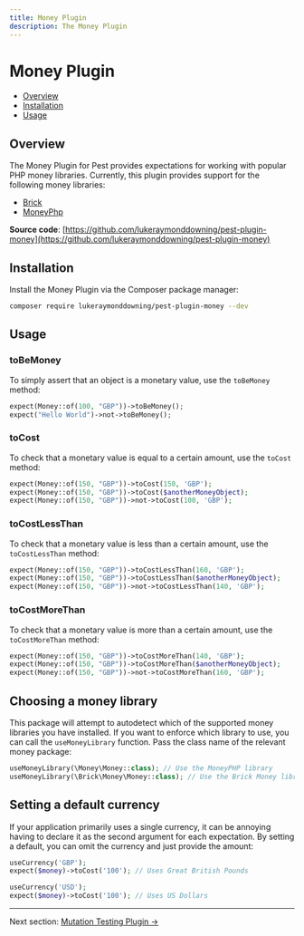 ```yaml
---
title: Money Plugin
description: The Money Plugin
---
```


# Money Plugin

- [Overview](#overview)
- [Installation](#installation)
- [Usage](#usage)

<a name="overview"></a>
## Overview

The Money Plugin for Pest provides expectations for working with popular PHP money libraries. Currently, this plugin
provides support for the following money libraries:

- [Brick](https://github.com/brick/money)
- [MoneyPhp](https://github.com/moneyphp/money)

**Source code**: [https://github.com/lukeraymonddowning/pest-plugin-money](https://github.com/lukeraymonddowning/pest-plugin-money)

<a name="installation"></a>
## Installation

Install the Money Plugin via the Composer package manager:

```bash
composer require lukeraymonddowning/pest-plugin-money --dev
```

<a name="usage"></a>
## Usage

### toBeMoney

To simply assert that an object is a monetary value, use the `toBeMoney` method:

```php
expect(Money::of(100, "GBP"))->toBeMoney();
expect("Hello World")->not->toBeMoney();
```

### toCost

To check that a monetary value is equal to a certain amount, use the `toCost` method:

```php
expect(Money::of(150, "GBP"))->toCost(150, 'GBP');
expect(Money::of(150, "GBP"))->toCost($anotherMoneyObject);
expect(Money::of(150, "GBP"))->not->toCost(100, 'GBP');
```

### toCostLessThan

To check that a monetary value is less than a certain amount, use the `toCostLessThan` method:

```php
expect(Money::of(150, "GBP"))->toCostLessThan(160, 'GBP');
expect(Money::of(150, "GBP"))->toCostLessThan($anotherMoneyObject);
expect(Money::of(150, "GBP"))->not->toCostLessThan(140, 'GBP');
```

### toCostMoreThan

To check that a monetary value is more than a certain amount, use the `toCostMoreThan` method:

```php
expect(Money::of(150, "GBP"))->toCostMoreThan(140, 'GBP');
expect(Money::of(150, "GBP"))->toCostMoreThan($anotherMoneyObject);
expect(Money::of(150, "GBP"))->not->toCostMoreThan(160, 'GBP');
```

## Choosing a money library

This package will attempt to autodetect which of the supported money libraries you have installed. If you want to
enforce which library to use, you can call the `useMoneyLibrary` function. Pass the class name of the relevant money package:

```php
useMoneyLibrary(\Money\Money::class); // Use the MoneyPHP library
useMoneyLibrary(\Brick\Money\Money::class); // Use the Brick Money library
```

## Setting a default currency

If your application primarily uses a single currency, it can be annoying having to declare it as the second
argument for each expectation. By setting a default, you can omit the currency and just provide the amount:

```php
useCurrency('GBP'); 
expect($money)->toCost('100'); // Uses Great British Pounds

useCurrency('USD'); 
expect($money)->toCost('100'); // Uses US Dollars
```

---

Next section: [Mutation Testing Plugin →](/docs/plugins/mutation-testing)
